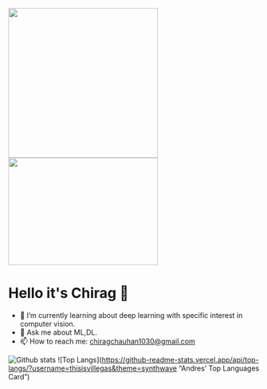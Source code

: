 <img src="https://media.giphy.com/media/p4NLw3I4U0idi/giphy.gif" width="300">      <img src="https://media.giphy.com/media/gutZ5Pm6Xl62eIf5RZ/giphy.gif" height="215" width="300">
# Hello it's Chirag 👋

- 🌱 I’m currently learning about deep learning with specific interest in computer vision.
- 💬 Ask me about ML,DL.  
- 📫 How to reach me: chiragchauhan1030@gmail.com

![Github stats](https://github-readme-stats.vercel.app/api?username=ChiragChauhan4579&theme=radical)
![Top Langs](https://github-readme-stats.vercel.app/api/top-langs/?username=thisisvillegas&theme=synthwave “Andres’ Top Languages Card”)

